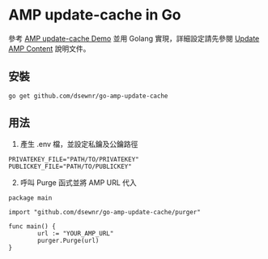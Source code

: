# AMP update-cache in Go

參考 [AMP update-cache Demo](https://github.com/ampproject/amp-publisher-sample/tree/master/amp-update-cache) 並用 Golang 實現，詳細設定請先參閱 [Update AMP Content](https://developers.google.com/amp/cache/update-cache#update-cache-request) 說明文件。

## 安裝
```
go get github.com/dsewnr/go-amp-update-cache
```

## 用法
1. 產生 .env 檔，並設定私鑰及公鑰路徑
```
PRIVATEKEY_FILE="PATH/TO/PRIVATEKEY"
PUBLICKEY_FILE="PATH/TO/PUBLICKEY"
```
2. 呼叫 Purge 函式並將 AMP URL 代入
```
package main

import "github.com/dsewnr/go-amp-update-cache/purger"

func main() {
        url := "YOUR_AMP_URL"
        purger.Purge(url)
}
```
